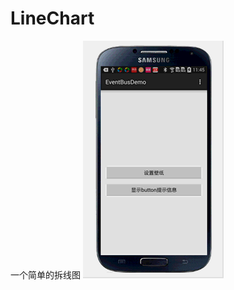 # LineChart
一个简单的拆线图
![image](https://github.com/jiaowenzheng/EventBusDemo/raw/master/screenshots/event_bus.gif)
